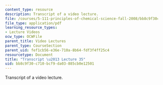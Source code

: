 ```yaml
---
content_type: resource
description: Transcript of a video lecture.
file: /courses/5-111-principles-of-chemical-science-fall-2008/bb8c9f30c710bcf9da03885cb0e12501_5-111F08-L35.pdf
file_type: application/pdf
learning_resource_types:
- Lecture Videos
ocw_type: OCWFile
parent_title: Video Lectures
parent_type: CourseSection
parent_uid: fef1cb56-e36e-710a-8b64-fdf3f4ff25c4
resourcetype: Document
title: "Transcript \u2013 Lecture 35"
uid: bb8c9f30-c710-bcf9-da03-885cb0e12501
---
```

Transcript of a video lecture.

